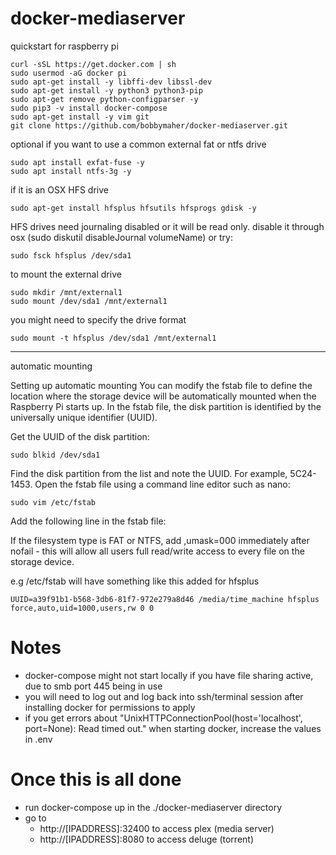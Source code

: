 # docker-mediaserver


quickstart for raspberry pi


    curl -sSL https://get.docker.com | sh
    sudo usermod -aG docker pi
    sudo apt-get install -y libffi-dev libssl-dev
    sudo apt-get install -y python3 python3-pip
    sudo apt-get remove python-configparser -y
    sudo pip3 -v install docker-compose
    sudo apt-get install -y vim git
    git clone https://github.com/bobbymaher/docker-mediaserver.git



optional if you want to use a common external fat or ntfs drive

    sudo apt install exfat-fuse -y
    sudo apt install ntfs-3g -y

if it is an OSX HFS drive

    sudo apt-get install hfsplus hfsutils hfsprogs gdisk -y

HFS drives need journaling disabled or it will be read only. disable it through osx (sudo diskutil disableJournal volumeName) or try:

    sudo fsck hfsplus /dev/sda1



to mount the external drive

    sudo mkdir /mnt/external1
    sudo mount /dev/sda1 /mnt/external1

you might need to specify the drive format

    sudo mount -t hfsplus /dev/sda1 /mnt/external1
---
automatic mounting

Setting up automatic mounting
You can modify the fstab file to define the location where the storage device will be automatically mounted when the Raspberry Pi starts up. In the fstab file, the disk partition is identified by the universally unique identifier (UUID).

Get the UUID of the disk partition:

    sudo blkid /dev/sda1
Find the disk partition from the list and note the UUID. For example, 5C24-1453.
Open the fstab file using a command line editor such as nano:

    sudo vim /etc/fstab
Add the following line in the fstab file:


If the filesystem type is FAT or NTFS, add ,umask=000 immediately after nofail - this will allow all users full read/write access to every file on the storage device.


e.g /etc/fstab will have something like this added for hfsplus

    UUID=a39f91b1-b568-3db6-81f7-972e279a8d46 /media/time_machine hfsplus force,auto,uid=1000,users,rw 0 0



# Notes
- docker-compose might not start locally if you have file sharing active, due to smb port 445 being in use
- you will need to log out and log back into ssh/terminal session after installing docker for permissions to apply
- if you get errors about "UnixHTTPConnectionPool(host='localhost', port=None): Read timed out." when starting docker, increase the values in .env


# Once this is all done
- run docker-compose up in the ./docker-mediaserver directory
- go to
  - http://[IPADDRESS]:32400 to access plex (media server)
  - http://[IPADDRESS]:8080 to access deluge (torrent)

 